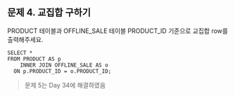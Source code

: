 ## 문제 4. 교집합 구하기

PRODUCT 테이블과 OFFLINE_SALE 테이블 PRODUCT_ID 기준으로 교집합 row를 출력해주세요.

```
SELECT *
FROM PRODUCT AS p
	INNER JOIN OFFLINE_SALE AS o
  ON p.PRODUCT_ID = o.PRODUCT_ID;
```

>문제 5는 Day 34에 해결하였음
